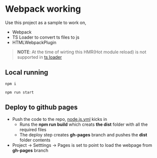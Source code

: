 # Webpack working

Use this project as a sample to work on,

- Webpack
- TS Loader to convert ts files to js
- HTMLWebpackPlugin

> **NOTE**: At the time of wirting this HMR(Hot module reload) is not supported in [ts loader](https://www.npmjs.com/package/ts-loader#hot-module-replacement)

## Local running

```
npm i
```

```
npm run start
```

## Deploy to github pages

- Push the code to the repo, [node.js.yml](https://github.com/suriyaprakhash/kaleido/tree/feature/getting-started/.github/workflows) kicks in
    - Runs the **npm run build** which creats **the dist** folder with all the required files
    - The deploy step creates **gh-pages** branch and pushes the **dist** folder contents
- Project -> Setttings -> Pages is set to point to load the webpage from **gh-pages** branch
